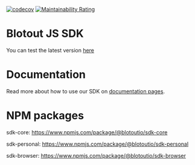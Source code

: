 [![codecov](https://codecov.io/gh/blotoutio/sdk-js/branch/main/graph/badge.svg?token=G7IOCHKWEP)](https://codecov.io/gh/blotoutio/sdk-js)
[![Maintainability Rating](https://sonarcloud.io/api/project_badges/measure?project=blotoutio_sdk-js&metric=sqale_rating)](https://sonarcloud.io/dashboard?id=blotoutio_sdk-js)

# Blotout JS SDK

You can test the latest version [here](https://jsdemo.blotout.io)


# Documentation

Read more about how to use our SDK on [documentation pages](https://docs-js.blotout.io).


# NPM packages

sdk-core: https://www.npmjs.com/package/@blotoutio/sdk-core

sdk-personal: https://www.npmjs.com/package/@blotoutio/sdk-personal

sdk-browser: https://www.npmjs.com/package/@blotoutio/sdk-browser
